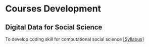 # Courses Development

## Digital Data for Social Science
To develop coding skill for computational social science [[Syllabus]](judekurn.github.io/docs/teach/digital_data_social_science.md)
